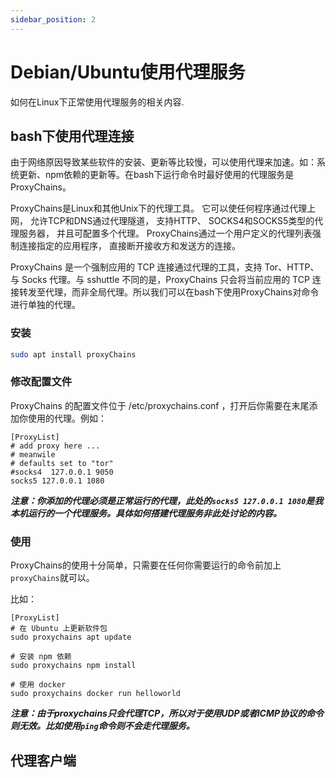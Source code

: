 ```yaml
---
sidebar_position: 2
---
```


# Debian/Ubuntu使用代理服务

如何在Linux下正常使用代理服务的相关内容.

## bash下使用代理连接

由于网络原因导致某些软件的安装、更新等比较慢，可以使用代理来加速。如：系统更新、npm依赖的更新等。在bash下运行命令时最好使用的代理服务是ProxyChains。

ProxyChains是Linux和其他Unix下的代理工具。 它可以使任何程序通过代理上网， 允许TCP和DNS通过代理隧道， 支持HTTP、 SOCKS4和SOCKS5类型的代理服务器， 并且可配置多个代理。 ProxyChains通过一个用户定义的代理列表强制连接指定的应用程序， 直接断开接收方和发送方的连接。

ProxyChains 是一个强制应用的 TCP 连接通过代理的工具，支持 Tor、HTTP、与 Socks 代理。与 sshuttle 不同的是，ProxyChains 只会将当前应用的 TCP 连接转发至代理，而非全局代理。所以我们可以在bash下使用ProxyChains对命令进行单独的代理。

### 安装

```bash
sudo apt install proxyChains
```

### 修改配置文件

ProxyChains 的配置文件位于 /etc/proxychains.conf ，打开后你需要在末尾添加你使用的代理。例如：

```shell
[ProxyList]
# add proxy here ...
# meanwile
# defaults set to "tor"
#socks4  127.0.0.1 9050
socks5 127.0.0.1 1080
```

***注意：你添加的代理必须是正常运行的代理，此处的`socks5 127.0.0.1 1080`是我本机运行的一个代理服务。具体如何搭建代理服务非此处讨论的内容。***

### 使用

ProxyChains的使用十分简单，只需要在任何你需要运行的命令前加上`proxyChains`就可以。

比如：

```shell
[ProxyList]
# 在 Ubuntu 上更新软件包
sudo proxychains apt update

# 安装 npm 依赖
sudo proxychains npm install

# 使用 docker
sudo proxychains docker run helloworld
```

***注意：由于proxychains只会代理TCP，所以对于使用UDP或者ICMP协议的命令则无效。比如使用`ping`命令则不会走代理服务。***

## 代理客户端
